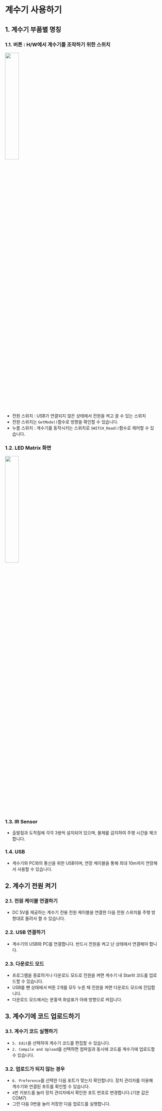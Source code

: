 # 계수기 사용하기

## 1. 계수기 부품별 명칭

### 1.1. 버튼 : H/W에서 계수기를 조작하기 위한 스위치

<image src="..\Res\countersw.png" width="30%">

- 전원 스위치 : USB가 연결되지 않은 상태에서 전원을 켜고 끌 수 있는 스위치
- 전원 스위치는 `GetMode()`함수로 방향을 확인할 수 있습니다.
- 누름 스위치 : 계수기를 동작시키는 스위치로 `SWITCH_Read()`함수로 제어할 수 있습니다.

### 1.2. LED Matrix 화면

<image src="..\Res\portSetting\matrix4.jpg" width="30%">

### 1.3. IR Sensor

- 출발점과 도착점에 각각 3쌍씩 설치되어 있으며, 물체를 감지하여 주행 시간을 체크합니다.

### 1.4. USB

- 계수기와 PC와의 통신을 위한 USB이며, 연장 케이블을 통해 최대 10m까지 연장해서 사용할 수 있습니다.

## 2. 계수기 전원 켜기

### 2.1. 전원 케이블 연결하기

- DC 5V를 제공하는 계수기 전용 전원 케이블을 연결한 다음 전원 스위치를 주행 방향대로 돌려서 켤 수 있습니다.

### 2.2. USB 연결하기

- 계수기의 USB와 PC를 연결합니다. 반드시 전원을 켜고 난 상태에서 연결해야 합니다.

### 2.3. 다운로드 모드

- 프로그램을 종료하거나 다운로드 모드로 전원을 켜면 계수기 내 Starlit 코드를 업로드할 수 있습니다.
- USB를 뺀 상태에서 버튼 2개를 모두 누른 채 전원을 켜면 다운로드 모드에 진입합니다.
- 다운로드 모드에서는 분홍색 화살표가 아래 방향으로 켜집니다.

## 3. 계수기에 코드 업로드하기

### 3.1. 계수기 코드 실행하기

- `5. Edit`을 선택하여 계수기 코드를 편집할 수 있습니다.
- `2. Compile and Upload`를 선택하면 컴파일과 동시에 코드를 계수기에 업로드할 수 있습니다.

### 3.2. 업로드가 되지 않는 경우

- `6. Preference`를 선택한 다음 포트가 맞는지 확인합니다. 장치 관리자를 이용해 계수기와 연결된 포트를 확인할 수 있습니다.
- `4`번 키보드를 눌러 장치 관리자에서 확인한 포트 번호로 변경합니다.(기본 값은 COM7)
- 그런 다음 0번을 눌러 저장한 다음 업로드를 실행합니다.




